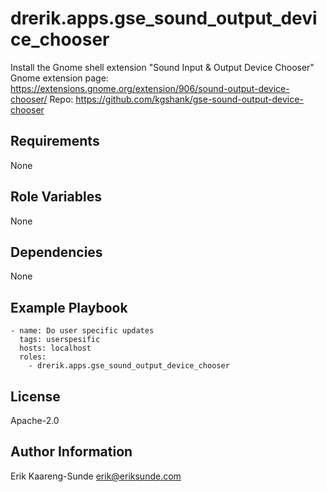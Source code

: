 drerik.apps.gse_sound_output_device_chooser
=========

Install the Gnome shell extension "Sound Input & Output Device Chooser"
Gnome extension page: <https://extensions.gnome.org/extension/906/sound-output-device-chooser/>
Repo: <https://github.com/kgshank/gse-sound-output-device-chooser>

Requirements
------------

None

Role Variables
--------------

None

Dependencies
------------

None

Example Playbook
----------------

    - name: Do user specific updates
      tags: userspesific
      hosts: localhost
      roles:
        - drerik.apps.gse_sound_output_device_chooser

License
-------

Apache-2.0

Author Information
------------------

Erik Kaareng-Sunde <erik@eriksunde.com>
